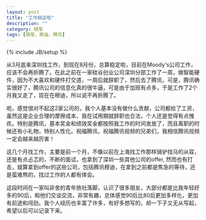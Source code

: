 ```yaml
---
layout: post
title: "工作搞定啦"
description: ""
category: 随笔
tags: [随笔，穆迪，腾讯]
---
```

{% include JB/setup %}

从3月底来深圳找工作，到现在8月份，总算稳定啦，目前在Moody's公司工作，应该不会再折腾了。在此之前在一家硅谷创业公司深圳分部工作了一周，做智能硬件，因为不大喜欢和硬件打交道，一周后就辞职了，然后去了腾讯，可是，腾讯确实很好了，腾讯公司的信息化真的很牛逼，可是由于加班有点多，于是工作了2个月我又走了，现在在穆迪，所以说不再折腾了。

呃，感觉很对不起这2家公司的，我个人基本没有做什么贡献，公司都给了工资，虽然这是企业合理的摩擦成本，我在试用期就辞职也合法，个人还是觉得有点愧疚。特别是腾讯，基本奖金和绩效奖金都按照我工作的时间发放了，而且离职的时候还有小礼物，特别人性化。祝福腾讯，祝福腾讯视频的兄弟们，我相信腾讯视频一定会越来越厉害！

这几个月找工作，主要是前一个月，不像以前在上海找工作那样骑驴找马的从容，还是有点忐忑的，不断的面试，也拿到了深圳一些其他公司的offer, 然而也有打击，就算拿到offer的这些公司，包括腾讯穆迪，在拿到之前都是焦急的等待，还是蛮难熬的，找过工作的人都有体会。

这段时间在一家叫非舍的青年旅社落脚，认识了很多朋友，大部分都是比我年轻好多的90后，和他们交谈交流，非常有趣，总体感觉90后比80后更加多样化，更加有前途和闯劲。我个人经历也丰富了许多，有好多想写的，却一下子又无从写起，希望以后可以记录下来。





